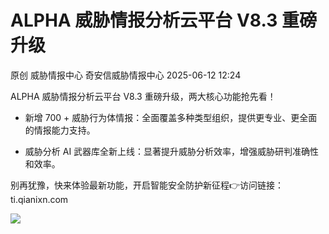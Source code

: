 #  ALPHA 威胁情报分析云平台 V8.3 重磅升级  
原创 威胁情报中心  奇安信威胁情报中心   2025-06-12 12:24  
  
ALPHA 威胁情报分析云平台 V8.3 重磅升级，两大核心功能抢先看！  
  
- 新增 700 + 威胁行为体情报：全面覆盖多种类型组织，提供更专业、更全面的情报能力支持。  
  
- 威胁分析 AI 武器库全新上线：显著提升威胁分析效率，增强威胁研判准确性和效率。  
  
别再犹豫，快来体验最新功能，开启智能安全防护新征程👉访问链接：ti.qianixn.com  
  
  
  
![](https://mmbiz.qpic.cn/sz_mmbiz_jpg/2AqAgxkehiciciaVqemh8zpiar2IrQoq041xYcib4PictQHbdhictpsmYiabk3bCPOuK7LGIwRVTSwLObic9PGMcSqy63eg/640?wx_fmt=jpeg "")  
  
  
